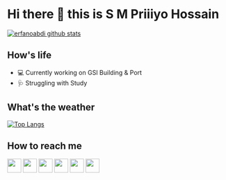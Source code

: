 

<!--
**smpriiiyo/smpriiiyo** is a ✨ _special_ ✨ repository because its `README.md` (this file) appears on your GitHub profile.

Here are some ideas to get you started:

- 🔭 I’m currently working on ...
- 🌱 I’m currently learning ...
- 👯 I’m looking to collaborate on ...
- 🤔 I’m looking for help with ...
- 💬 Ask me about ...
- 📫 How to reach me: ...
- 😄 Pronouns: ...
- ⚡ Fun fact: ...
-->


# Hi there 👋 this is S M Priiiyo Hossain
[![erfanoabdi github stats](https://github-readme-stats.vercel.app/api?username=priiiyo&show_icons=true&include_all_commits=true&theme=tokyonight)](https://github.com/smpriiiyo)

## How's life
- 💻 Currently working on GSI Building & Port
- 🩺 Struggling with Study

## What's the weather
[![Top Langs](https://github-readme-stats.vercel.app/api/top-langs/?username=priiiyo&layout=compact&langs_count=10&theme=tokyonight)](https://github.com/smpriiiyo)

## How to reach me
[<img src="https://www.vectorlogo.zone/logos/twitter/twitter-tile.svg" width="32">](https://twitter.com/smpriiiyo)
[<img src="https://www.vectorlogo.zone/logos/facebook/facebook-tile.svg" width="32">](https://www.facebook.com/SmPriyo)
[<img src="https://www.vectorlogo.zone/logos/instagram/instagram-tile.svg" width="32">](https://www.instagram.com/Sm_Priyo)
[<img src="https://www.vectorlogo.zone/logos/joinmastodon/joinmastodon-tile.svg" width="32">](https://mastodon.social/)
[<img src="https://www.vectorlogo.zone/logos/telegram/telegram-tile.svg" width="32">](http://t.me/smpriiiyo)
[<img src="https://www.vectorlogo.zone/logos/linkedin/linkedin-tile.svg" width="32">](https://linkedin.com/in/)
